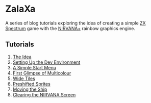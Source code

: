 # ZalaXa
A series of blog tutorials exploring the idea of creating a simple <a href="https://en.wikipedia.org/wiki/ZX_Spectrum" target="_blank">ZX Spectrum</a> game with the <a href="https://faqwiki.zxnet.co.uk/wiki/NIRVANA%2B_Engine" target="_blank">NIRVANA+</a> rainbow graphics engine.

## Tutorials  
1.  <a href="https://seven-fff.com/blog/zalaxa-1-the-idea/" target="_blank">The Idea</a>  
2.  <a href="https://seven-fff.com/blog/zalaxa-2-setting-up-the-dev-environment/" target="_blank">Setting Up the Dev Environment</a>  
3.  <a href="https://seven-fff.com/blog/zalaxa-3-a-simple-start-menu/" target="_blank">A Simple Start Menu</a> 
4.  <a href="https://seven-fff.com/blog/zalaxa-4-first-glimpse-of-multicolour/" target="_blank">First Glimpse of Multicolour</a> 
5.  <a href="https://seven-fff.com/blog/zalaxa-5-wide-tiles/" target="_blank">Wide Tiles</a> 
6.  <a href="https://seven-fff.com/blog/zalaxa-6-preshifted-sprites/" target="_blank">Preshifted Sprites</a> 
7.  <a href="https://seven-fff.com/blog/zalaxa-7-moving-the-ship/" target="_blank">Moving the Ship</a> 
8.  <a href="https://seven-fff.com/blog/zalaxa-8-clearing-the-nirvana-screen/" target="_blank">Clearing the NIRVANA Screen</a>